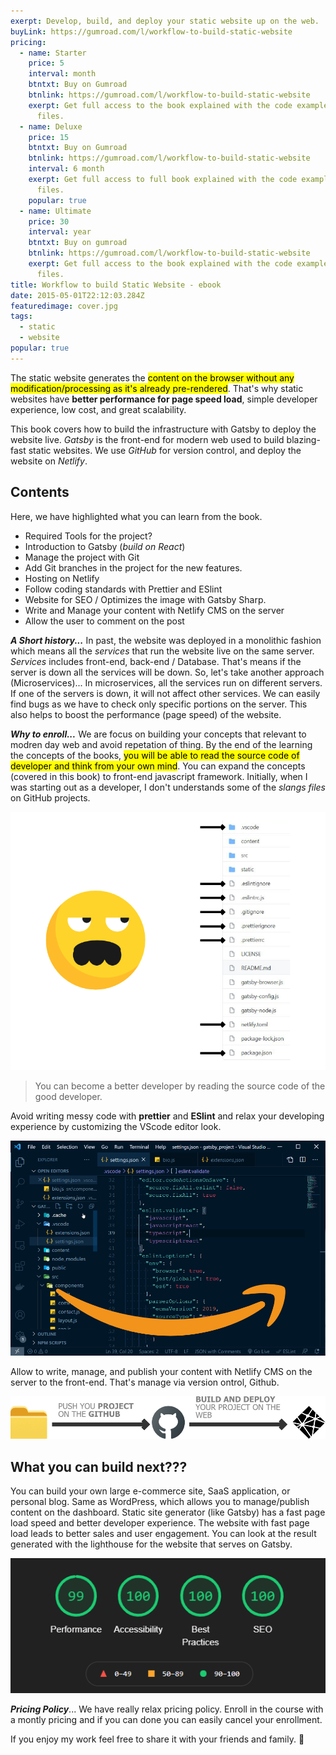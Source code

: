 ```yaml
---
exerpt: Develop, build, and deploy your static website up on the web.
buyLink: https://gumroad.com/l/workflow-to-build-static-website
pricing:
  - name: Starter
    price: 5
    interval: month
    btntxt: Buy on Gumroad
    btnlink: https://gumroad.com/l/workflow-to-build-static-website
    exerpt: Get full access to the book explained with the code example and project
      files.
  - name: Deluxe
    price: 15
    btntxt: Buy on Gumroad
    btnlink: https://gumroad.com/l/workflow-to-build-static-website
    interval: 6 month
    exerpt: Get full access to full book explained with the code example and project
      files.
    popular: true
  - name: Ultimate
    price: 30
    interval: year
    btntxt: Buy on gumroad
    btnlink: https://gumroad.com/l/workflow-to-build-static-website
    exerpt: Get full access to the book explained with the code example and project
      files.
title: Workflow to build Static Website - ebook
date: 2015-05-01T22:12:03.284Z
featuredimage: cover.jpg
tags:
  - static
  - website
popular: true
---
```

The static website generates the <mark>content on the browser without any modification/processing as it's already pre-rendered</mark>. That's why static websites have **better performance for page speed load**, simple developer experience, low cost, and great scalability.

This book covers how to build the infrastructure with Gatsby to deploy the website live. *Gatsby* is the front-end for modern web used to build blazing-fast static websites. We use *GitHub* for version control, and deploy the website on *Netlify*.

## Contents

Here, we have highlighted what you can learn from the book.

* Required Tools for the project?
* Introduction to Gatsby (*build on React*)
* Manage the project with Git
* Add Git branches in the project for the new features.
* Hosting on Netlify
* Follow coding standards with Prettier and ESlint
* Website for SEO / Optimizes the image with Gatsby Sharp.
* Write and Manage your content with Netlify CMS on the server
* Allow the user to comment on the post


***A Short history...*** In past, the website was deployed in a monolithic fashion which means all the *services* that run the website live on the same server. *Services* includes front-end, back-end / Database. That's means if the server is down all the services will be down. So, let's take another approach (Microservices)... In microservices, all the services run on different servers. If one of the servers is down, it will not affect other services. We can easily find bugs as we have to check only specific portions on the server. This also helps to boost the performance (page speed) of the website.

***Why to enroll...*** We are focus on building your concepts that relevant to modren day web and avoid repetation of thing. By the end of the learning the concepts of the books, <mark>you will be able to read the source code of developer and think from your own mind</mark>. You can expand the concepts (covered in this book) to front-end javascript framework. Initially, when I was starting out as a developer, I don't understands some of the *slangs files* on GitHub projects. 

![Project Files Slangs](project-files-slangs.jpg "Project Files Slangs")

> You can become a better developer by reading the source code of the good developer.  

Avoid writing messy code with **prettier** and **ESlint** and relax your developing experience by customizing the VScode editor look.

![Customize VScode](vscode-customize.jpg "Customize VScode")

Allow to write, manage, and publish your content with Netlify CMS on the server to the front-end. That's manage via version ontrol, Github.

![](netlify-via-github.jpg)

## What you can build next???

You can build your own large e-commerce site, SaaS application, or personal blog. Same as WordPress, which allows you to manage/publish content on the dashboard. Static site generator (like Gatsby) has a fast page load speed and better developer experience. The website with fast page load leads to better sales and user engagement. You can look at the result generated with the lighthouse for the website that serves on Gatsby.

![](lighthouse-measure.png)

***Pricing Policy***... We have really relax pricing policy. Enroll in the course with a montly pricing and if you can done you can easily cancel your enrollment.  

If you enjoy my work feel free to share it with your friends and family. 📢